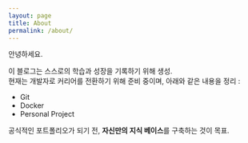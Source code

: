 ```yaml
---
layout: page
title: About
permalink: /about/
---
```


안녕하세요.

이 블로그는 스스로의 학습과 성장을 기록하기 위해 생성.  
현재는 개발자로 커리어를 전환하기 위해 준비 중이며, 아래와 같은 내용을 정리 :

- Git
- Docker
- Personal Project

공식적인 포트폴리오가 되기 전, **자신만의 지식 베이스**를 구축하는 것이 목표.  
